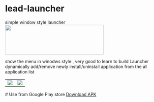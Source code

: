 # lead-launcher
simple window style launcher <br/>
<a href="https://play.google.com/store/apps/details?id=com.leadweblife.leadlauncher">
<img border="0" height="96" src="https://4.bp.blogspot.com/-0K_0QZT_O4Q/WBwW4setDnI/AAAAAAAAEWI/gfTiNu_60P4fiO4UVJcAbbpcY-n-KfXMACLcB/s320/download.png" width="320" /></a>

show the menu in winodws style , very good to learn to build Launcher
<br/>
dynamically add/remove newly install/uninstall application from the all application list
<br/>

<table>
<tr>
<td>
<img src="https://lh3.googleusercontent.com/2bx1bGBcQMO4gkOUHoLdvpBTWILXARGK53z4wVR1vYUiVLCafvsP9SXXuJzqzj_NHoRr=h900-rw"/>
</td>
<td>
<img src="https://lh3.googleusercontent.com/Og-ZzCiu0APDnxjSEsvJPiz_7W_tpGo5xCuB4VMqLHqkC2AebRJNqxHc05GIspZvkg=h900-rw"/>
</td>
</tr>
</table>
# Use from Google Play store
<a href="https://play.google.com/store/apps/details?id=com.leadweblife.leadlauncher">Download APK</a>

